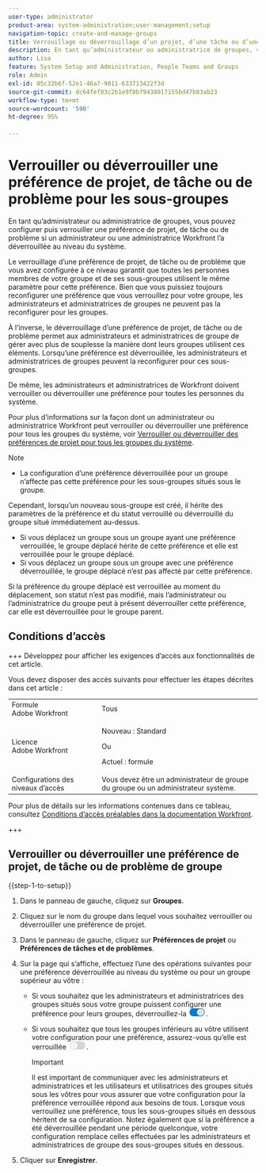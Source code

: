```yaml
---
user-type: administrator
product-area: system-administration;user-management;setup
navigation-topic: create-and-manage-groups
title: Verrouillage ou déverrouillage d’un projet, d’une tâche ou d’une préférence de problème pour les sous-groupes
description: En tant qu’administrateur ou administratrice de groupes, vous pouvez configurer puis verrouiller une préférence de projet, de tâche ou de problème si un administrateur ou une administratrice Workfront l’a déverrouillée au niveau du système.
author: Lisa
feature: System Setup and Administration, People Teams and Groups
role: Admin
exl-id: 05c32b6f-52e1-46a7-9011-633713422f3d
source-git-commit: dc64fef83c2b1e9f8bf9438017155bd47b83ab23
workflow-type: tm+mt
source-wordcount: '590'
ht-degree: 95%

---
```


# Verrouiller ou déverrouiller une préférence de projet, de tâche ou de problème pour les sous-groupes

En tant qu’administrateur ou administratrice de groupes, vous pouvez configurer puis verrouiller une préférence de projet, de tâche ou de problème si un administrateur ou une administratrice Workfront l’a déverrouillée au niveau du système.

Le verrouillage d’une préférence de projet, de tâche ou de problème que vous avez configurée à ce niveau garantit que toutes les personnes membres de votre groupe et de ses sous-groupes utilisent le même paramètre pour cette préférence. Bien que vous puissiez toujours reconfigurer une préférence que vous verrouillez pour votre groupe, les administrateurs et administratrices de groupes ne peuvent pas la reconfigurer pour les groupes.

À l’inverse, le déverrouillage d’une préférence de projet, de tâche ou de problème permet aux administrateurs et administratrices de groupe de gérer avec plus de souplesse la manière dont leurs groupes utilisent ces éléments. Lorsqu’une préférence est déverrouillée, les administrateurs et administratrices de groupes peuvent la reconfigurer pour ces sous-groupes.

De même, les administrateurs et administratrices de Workfront doivent verrouiller ou déverrouiller une préférence pour toutes les personnes du système.

Pour plus d’informations sur la façon dont un administrateur ou administratrice Workfront peut verrouiller ou déverrouiller une préférence pour tous les groupes du système, voir [Verrouiller ou déverrouiller des préférences de projet pour tous les groupes du système](../../../administration-and-setup/set-up-workfront/configure-system-defaults/lock-or-unlock-project-preferences-for-groups-system.md).

<!--
<p data-mc-conditions="QuicksilverOrClassic.Draft mode">Unlike other Lock/Unlock articles that start just like this one, we need the steps here. In other areas, the lock/unlock step is part of the article about setting preferences or creating statuses.</p>
-->

>[!NOTE]
>
>* La configuration d’une préférence déverrouillée pour un groupe n’affecte pas cette préférence pour les sous-groupes situés sous le groupe.
>
>  Cependant, lorsqu’un nouveau sous-groupe est créé, il hérite des paramètres de la préférence et du statut verrouillé ou déverrouillé du groupe situé immédiatement au-dessus.
>
>* Si vous déplacez un groupe sous un groupe ayant une préférence verrouillée, le groupe déplacé hérite de cette préférence et elle est verrouillée pour le groupe déplacé.
>* Si vous déplacez un groupe sous un groupe avec une préférence déverrouillée, le groupe déplacé n’est pas affecté par cette préférence.
>
>  Si la préférence du groupe déplacé est verrouillée au moment du déplacement, son statut n’est pas modifié, mais l’administrateur ou l’administratrice du groupe peut à présent déverrouiller cette préférence, car elle est déverrouillée pour le groupe parent.

## Conditions d’accès

+++ Développez pour afficher les exigences d’accès aux fonctionnalités de cet article.

Vous devez disposer des accès suivants pour effectuer les étapes décrites dans cet article :

<table style="table-layout:auto"> 
 <col> 
 <col> 
 <tbody> 
  <tr> 
   <td role="rowheader">Formule Adobe Workfront</td> 
   <td>Tous</td> 
  </tr> 
  <tr> 
  <tr> 
   <td role="rowheader">Licence Adobe Workfront</td> 
   <td><p>Nouveau : Standard</p>
       <p>Ou</p>
       <p>Actuel : formule</p></td>
  </tr> 
  </tr> 
  <tr> 
   <td role="rowheader">Configurations des niveaux d’accès</td> 
   <td>Vous devez être un administrateur de groupe du groupe ou un administrateur système.</td>
  </tr> 
 </tbody> 
</table>

Pour plus de détails sur les informations contenues dans ce tableau, consultez [Conditions d’accès préalables dans la documentation Workfront](/help/quicksilver/administration-and-setup/add-users/access-levels-and-object-permissions/access-level-requirements-in-documentation.md).

+++

## Verrouiller ou déverrouiller une préférence de projet, de tâche ou de problème de groupe

{{step-1-to-setup}}

1. Dans le panneau de gauche, cliquez sur **Groupes**.
1. Cliquez sur le nom du groupe dans lequel vous souhaitez verrouiller ou déverrouiller une préférence de projet.
1. Dans le panneau de gauche, cliquez sur **Préférences de projet** ou **Préférences de tâches et de problèmes**.

1. Sur la page qui s’affiche, effectuez l’une des opérations suivantes pour une préférence déverrouillée au niveau du système ou pour un groupe supérieur au vôtre :

   * Si vous souhaitez que les administrateurs et administratrices des groupes situés sous votre groupe puissent configurer une préférence pour leurs groupes, déverrouillez-la ![](assets/unlock-toggle-button.png).
   * Si vous souhaitez que tous les groupes inférieurs au vôtre utilisent votre configuration pour une préférence, assurez-vous qu’elle est verrouillée ![](assets/lock-toggle-button.png).

     >[!IMPORTANT]
     >
     >Il est important de communiquer avec les administrateurs et administratrices et les utilisateurs et utilisatrices des groupes situés sous les vôtres pour vous assurer que votre configuration pour la préférence verrouillée répond aux besoins de tous. Lorsque vous verrouillez une préférence, tous les sous-groupes situés en dessous héritent de sa configuration. Notez également que si la préférence a été déverrouillée pendant une période quelconque, votre configuration remplace celles effectuées par les administrateurs et administratrices de groupe des sous-groupes situés en dessous.

1. Cliquer sur **Enregistrer**.
